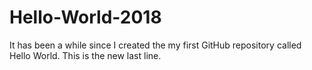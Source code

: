 # Hello-World-2018
It has been a while since I created the my first GitHub repository called Hello World.
This is the new last line.

